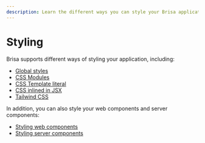 ```yaml
---
description: Learn the different ways you can style your Brisa application.
---
```


# Styling

Brisa supports different ways of styling your application, including:

- [Global styles](/building-your-application/styling/global-styles)
- [CSS Modules](/building-your-application/styling/css-modules)
- [CSS Template literal](/building-your-application/styling/css-template-literal)
- [CSS inlined in JSX](/building-your-application/styling/css-inlined-in-jsx)
- [Tailwind CSS](/building-your-application/styling/tailwind-css)

In addition, you can also style your web components and server components:

- [Styling web components](/building-your-application/styling/web-components)
- [Styling server components](/building-your-application/styling/server-components)
